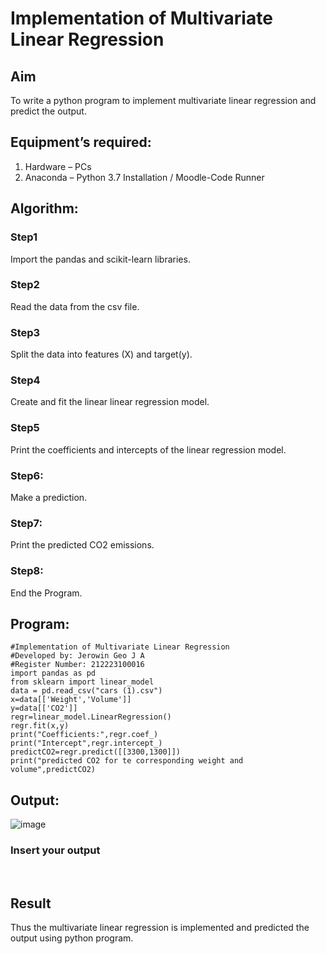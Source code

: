 # Implementation of Multivariate Linear Regression
## Aim
To write a python program to implement multivariate linear regression and predict the output.
## Equipment’s required:
1.	Hardware – PCs
2.	Anaconda – Python 3.7 Installation / Moodle-Code Runner
## Algorithm:
### Step1
Import the pandas and scikit-learn libraries.

### Step2
Read the data from the csv file.

### Step3
Split the data into features (X) and target(y).

### Step4
Create and fit the linear linear regression model.

### Step5
Print the coefficients and intercepts of the linear regression model.

### Step6:
Make a prediction.

### Step7:
Print the predicted CO2 emissions.

### Step8:
End the Program.

## Program:
```
#Implementation of Multivariate Linear Regression
#Developed by: Jerowin Geo J A
#Register Number: 212223100016
import pandas as pd
from sklearn import linear_model
data = pd.read_csv("cars (1).csv")
x=data[['Weight','Volume']]
y=data[['CO2']]
regr=linear_model.LinearRegression()
regr.fit(x,y)
print("Coefficients:",regr.coef_)
print("Intercept",regr.intercept_)
predictCO2=regr.predict([[3300,1300]])
print("predicted CO2 for te corresponding weight and volume",predictCO2)
```
## Output:
![image](https://github.com/JerowinGeo/Multivariate-Linear-Regression/assets/147139744/f7dea23d-70dc-4d0b-b9b6-4b78a3825618)

### Insert your output

<br>

## Result
Thus the multivariate linear regression is implemented and predicted the output using python program.
